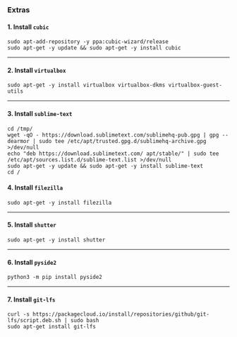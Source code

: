 ### Extras

#### 1. Install `cubic`

```shell
sudo apt-add-repository -y ppa:cubic-wizard/release
sudo apt-get -y update && sudo apt-get -y install cubic
```

* * *

#### 2. Install `virtualbox`

```shell
sudo apt-get -y install virtualbox virtualbox-dkms virtualbox-guest-utils
```

* * *

#### 3. Install `sublime-text`

```shell
cd /tmp/
wget -qO - https://download.sublimetext.com/sublimehq-pub.gpg | gpg --dearmor | sudo tee /etc/apt/trusted.gpg.d/sublimehq-archive.gpg >/dev/null
echo "deb https://download.sublimetext.com/ apt/stable/" | sudo tee /etc/apt/sources.list.d/sublime-text.list >/dev/null
sudo apt-get -y update && sudo apt-get -y install sublime-text
cd /
```

#### 4. Install `filezilla`

```shell
sudo apt-get -y install filezilla
```

* * *

#### 5. Install `shutter`

```shell
sudo apt-get -y install shutter
```

* * *

#### 6. Install `pyside2`

```shell
python3 -m pip install pyside2
```

* * *

#### 7. Install `git-lfs`

```shell
curl -s https://packagecloud.io/install/repositories/github/git-lfs/script.deb.sh | sudo bash
sudo apt-get install git-lfs
```
